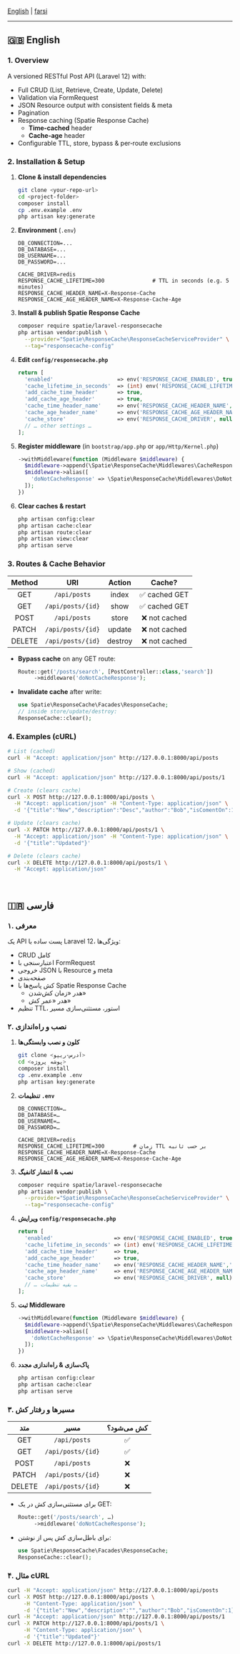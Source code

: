 [English](#english) | [farsi](#persian)

---

<a id="english"></a>
## 🇬🇧 English


### 1. Overview  
A versioned RESTful Post API (Laravel 12) with:  
- Full CRUD (List, Retrieve, Create, Update, Delete)  
- Validation via FormRequest  
- JSON Resource output with consistent fields & meta  
- Pagination  
- Response caching (Spatie Response Cache)  
  - **Time‐cached** header  
  - **Cache‐age** header  
- Configurable TTL, store, bypass & per‐route exclusions  

### 2. Installation & Setup

1. **Clone & install dependencies**  
    ```bash
    git clone <your-repo-url>
    cd <project-folder>
    composer install
    cp .env.example .env
    php artisan key:generate
    ```

2. **Environment** (`.env`)  
    ```
    DB_CONNECTION=...
    DB_DATABASE=...
    DB_USERNAME=...
    DB_PASSWORD=...

    CACHE_DRIVER=redis
    RESPONSE_CACHE_LIFETIME=300               # TTL in seconds (e.g. 5 minutes)
    RESPONSE_CACHE_HEADER_NAME=X-Response-Cache
    RESPONSE_CACHE_AGE_HEADER_NAME=X-Response-Cache-Age
    ```

3. **Install & publish Spatie Response Cache**  
    ```bash
    composer require spatie/laravel-responsecache
    php artisan vendor:publish \
      --provider="Spatie\ResponseCache\ResponseCacheServiceProvider" \
      --tag="responsecache-config"
    ```

4. **Edit `config/responsecache.php`**  
    ```php
    return [
      'enabled'                    => env('RESPONSE_CACHE_ENABLED', true),
      'cache_lifetime_in_seconds'  => (int) env('RESPONSE_CACHE_LIFETIME', 60 * 5),
      'add_cache_time_header'      => true,
      'add_cache_age_header'       => true,
      'cache_time_header_name'     => env('RESPONSE_CACHE_HEADER_NAME', 'X-Response-Cache'),
      'cache_age_header_name'      => env('RESPONSE_CACHE_AGE_HEADER_NAME', 'X-Response-Cache-Age'),
      'cache_store'                => env('RESPONSE_CACHE_DRIVER', null),
      // … other settings …
    ];
    ```

5. **Register middleware** (in `bootstrap/app.php` or `app/Http/Kernel.php`)  
    ```php
    ->withMiddleware(function (Middleware $middleware) {
      $middleware->append(\Spatie\ResponseCache\Middlewares\CacheResponse::class);
      $middleware->alias([
        'doNotCacheResponse' => \Spatie\ResponseCache\Middlewares\DoNotCacheResponse::class,
      ]);
    })
    ```

6. **Clear caches & restart**  
    ```bash
    php artisan config:clear
    php artisan cache:clear
    php artisan route:clear
    php artisan view:clear
    php artisan serve
    ```

### 3. Routes & Cache Behavior

| Method | URI               | Action   | Cache?            |
|:------:|:-----------------:|:--------:|:-----------------:|
| GET    | `/api/posts`        | index    | ✅ cached GET     |
| GET    | `/api/posts/{id}`   | show     | ✅ cached GET     |
| POST   | `/api/posts`        | store    | ❌ not cached     |
| PATCH  | `/api/posts/{id}`   | update   | ❌ not cached     |
| DELETE | `/api/posts/{id}`   | destroy  | ❌ not cached     |

- **Bypass cache** on any GET route:
    ```php
    Route::get('/posts/search', [PostController::class,'search'])
         ->middleware('doNotCacheResponse');
    ```

- **Invalidate cache** after write:
    ```php
    use Spatie\ResponseCache\Facades\ResponseCache;
    // inside store/update/destroy:
    ResponseCache::clear();
    ```

### 4. Examples (cURL)

```bash
# List (cached)
curl -H "Accept: application/json" http://127.0.0.1:8000/api/posts

# Show (cached)
curl -H "Accept: application/json" http://127.0.0.1:8000/api/posts/1

# Create (clears cache)
curl -X POST http://127.0.0.1:8000/api/posts \
  -H "Accept: application/json" -H "Content-Type: application/json" \
  -d '{"title":"New","description":"Desc","author":"Bob","isComentOn":1}'

# Update (clears cache)
curl -X PATCH http://127.0.0.1:8000/api/posts/1 \
  -H "Accept: application/json" -H "Content-Type: application/json" \
  -d '{"title":"Updated"}'

# Delete (clears cache)
curl -X DELETE http://127.0.0.1:8000/api/posts/1 \
  -H "Accept: application/json"
 ```
‍‍



<a id="persian"></a>
## 🇮🇷 فارسی

### ۱. معرفی  
یک API پست ساده با Laravel 12، ویژگی‌ها:  
- CRUD کامل  
- اعتبارسنجی با FormRequest  
- خروجی JSON با Resource و meta  
- صفحه‌بندی  
- کش پاسخ‌ها با Spatie Response Cache  
  - هدر «زمان کش‌شدن»  
  - هدر «عمر کش»  
- تنظیم TTL، استور، مستثنی‌سازی مسیر  

### ۲. نصب و راه‌اندازی

1. **کلون و نصب وابستگی‌ها**  
    ```bash
    git clone <آدرس-ریپو>
    cd <پوشه‌ پروژه>
    composer install
    cp .env.example .env
    php artisan key:generate
    ```

2. **تنظیمات `.env`**  
    ```
    DB_CONNECTION=…
    DB_DATABASE=…
    DB_USERNAME=…
    DB_PASSWORD=…

    CACHE_DRIVER=redis
    RESPONSE_CACHE_LIFETIME=300         # زمان TTL بر حسب ثانیه
    RESPONSE_CACHE_HEADER_NAME=X-Response-Cache
    RESPONSE_CACHE_AGE_HEADER_NAME=X-Response-Cache-Age
    ```

3. **نصب & انتشار کانفیگ**  
    ```bash
    composer require spatie/laravel-responsecache
    php artisan vendor:publish \
      --provider="Spatie\ResponseCache\ResponseCacheServiceProvider" \
      --tag="responsecache-config"
    ```

4. **ویرایش `config/responsecache.php`**  
    ```php
    return [
      'enabled'                   => env('RESPONSE_CACHE_ENABLED', true),
      'cache_lifetime_in_seconds' => (int) env('RESPONSE_CACHE_LIFETIME', 300),
      'add_cache_time_header'     => true,
      'add_cache_age_header'      => true,
      'cache_time_header_name'    => env('RESPONSE_CACHE_HEADER_NAME','X-Response-Cache'),
      'cache_age_header_name'     => env('RESPONSE_CACHE_AGE_HEADER_NAME','X-Response-Cache-Age'),
      'cache_store'               => env('RESPONSE_CACHE_DRIVER', null),
      // … بقیه تنظیمات …
    ];
    ```

5. **ثبت Middleware**  
    ```php
    ->withMiddleware(function (Middleware $middleware) {
      $middleware->append(\Spatie\ResponseCache\Middlewares\CacheResponse::class);
      $middleware->alias([
        'doNotCacheResponse' => \Spatie\ResponseCache\Middlewares\DoNotCacheResponse::class,
      ]);
    })
    ```

6. **پاک‌سازی & راه‌اندازی مجدد**  
    ```bash
    php artisan config:clear
    php artisan cache:clear
    php artisan serve
    ```

### ۳. مسیرها و رفتار کش

| متد    | مسیر                  | کش می‌شود؟ |
|:------:|:---------------------:|:-----------:|
| GET    | `/api/posts`          | ✅          |
| GET    | `/api/posts/{id}`     | ✅          |
| POST   | `/api/posts`          | ❌          |
| PATCH  | `/api/posts/{id}`     | ❌          |
| DELETE | `/api/posts/{id}`     | ❌          |

- برای مستثنی‌سازی کش در یک GET:
    ```php
    Route::get('/posts/search', …)
         ->middleware('doNotCacheResponse');
    ```

- برای باطل‌سازی کش پس از نوشتن:
    ```php
    use Spatie\ResponseCache\Facades\ResponseCache;
    ResponseCache::clear();
    ```

### ۴. مثال cURL

```bash
curl -H "Accept: application/json" http://127.0.0.1:8000/api/posts
curl -X POST http://127.0.0.1:8000/api/posts \
     -H "Content-Type: application/json" \
     -d '{"title":"New","description":"","author":"Bob","isComentOn":1}'
curl -H "Accept: application/json" http://127.0.0.1:8000/api/posts/1
curl -X PATCH http://127.0.0.1:8000/api/posts/1 \
     -H "Content-Type: application/json" \
     -d '{"title":"Updated"}'
curl -X DELETE http://127.0.0.1:8000/api/posts/1
